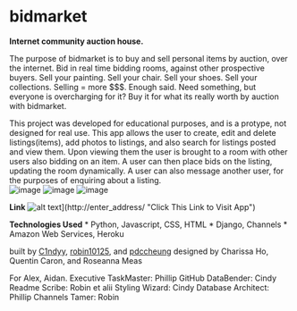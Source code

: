 # bidmarket
**Internet community auction house.**

The purpose of bidmarket is to buy and sell personal items by auction, over the internet.  Bid in real time bidding rooms, against other prospective buyers.  Sell your painting.  Sell your chair.  Sell your shoes.  Sell your collections.  Selling = more $$$.  Enough said.  Need something, but everyone is overcharging for it?  Buy it for what its really worth by auction with bidmarket.

This project was developed for educational purposes, and is a protype, not designed for real use.  This app allows the user to create, edit and delete listings(items), add photos to listings, and also search for listings posted and view them.  Upon viewing them the user is brought to a room with other users also bidding on an item.  A user can then place bids on the listing, updating the room dynamically.  A user can also message another user, for the purposes of enquiring about a listing.  
![image](https://git.generalassemb.ly/robin10125/Shogi-Game/blob/gh-pages/Assets/Shogi_Screenshot.png)
![image](https://git.generalassemb.ly/robin10125/Shogi-Game/blob/gh-pages/Assets/Shogi_Screenshot.png)
![image](https://git.generalassemb.ly/robin10125/Shogi-Game/blob/gh-pages/Assets/Shogi_Screenshot.png)

**Link**
![alt text](/enter_image)](http://enter_address/ "Click This Link to Visit App")

**Technologies Used**
    * Python, Javascript, CSS, HTML
    * Django, Channels
    * Amazon Web Services, Heroku 


built by [C1ndyy](http_link), [robin10125](http_link), and [pdccheung](http_link)
designed by Charissa Ho, Quentin Caron, and Roseanna Meas


For Alex, Aidan.
Executive TaskMaster: Phillip
GitHub DataBender: Cindy
Readme Scribe: Robin et alii
Styling Wizard: Cindy
Database Architect: Phillip
Channels Tamer: Robin
